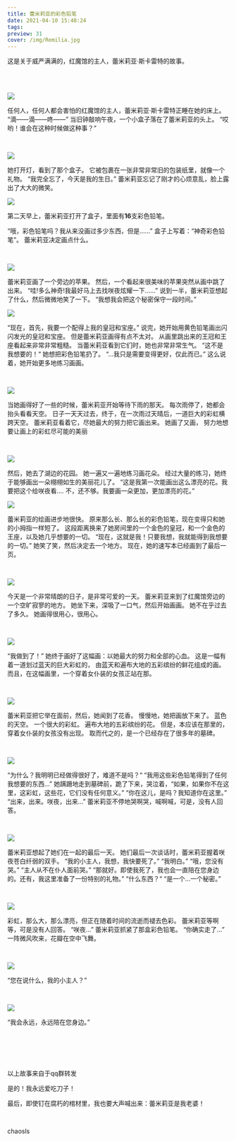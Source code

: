 ```yaml
---
title: 蕾米莉亚的彩色铅笔
date: 2021-04-10 15:48:24
tags:
preview: 31
cover: /img/Remilia.jpg  
---
```


这是关于威严满满的，红魔馆的主人，蕾米莉亚·斯卡雷特的故事。

<br/><br/>

![](/images/RM1.jpg)

任何人，任何人都会害怕的红魔馆的主人，蕾米莉亚·斯卡雷特正睡在她的床上。
“滴——滴——咚——”
当旧钟敲响午夜，一个小盒子落在了蕾米莉亚的头上。
“哎哟！谁会在这种时候做这种事？”

<br/>

![](/images/RM2.jpg)

她打开灯，看到了那个盒子。
它被包裹在一张非常非常旧的包装纸里，就像一个礼物。 
“我完全忘了，今天是我的生日。” 
蕾米莉亚忘记了刚才的心烦意乱，脸上露出了大大的微笑。<br/>

![](/images/RM3.jpg)

第二天早上，蕾米莉亚打开了盒子，里面有**16**支彩色铅笔。

 “哦，彩色铅笔吗？我从来没画过多少东西，但是……”
盒子上写着：“神奇彩色铅笔”。
蕾米莉亚决定画点什么。

<br/>

![](/images/RM4.jpg)

蕾米莉亚画了一个旁边的苹果。 然后，一个看起来很美味的苹果突然从画中跳了出来。
“哇!多么神奇!我最好马上去找咲夜炫耀一下……” 
说到一半，蕾米莉亚想起了什么，然后微微地笑了一下。 
“我想我会把这个秘密保守一段时间。”<br/>

![](/images/RM5.jpg)

“现在，首先，我要一个配得上我的皇冠和宝座。”
说完，她开始用黄色铅笔画出闪闪发光的皇冠和宝座。
但是蕾米莉亚画得有点不太对。 
从画里跳出来的王冠和王座看起来非常非常粗糙。 
当蕾米莉亚看到它们时，她也非常非常生气。 
“这不是我想要的！“ 
她想把彩色铅笔扔了。
“…我只是需要变得更好，仅此而已。” 
这么说着，她开始更多地练习画画。

<br/>

![](/images/RM6.jpg)

当她画得好了一些的时候，蕾米莉亚开始等待下雨的那天。 
每次雨停了，她都会抬头看看天空。
日子一天天过去，终于，在一次雨过天晴后，一道巨大的彩虹横跨天空。 
蕾米莉亚看着它，尽她最大的努力把它画出来。 
她画了又画， 努力地想要让画上的彩虹尽可能的美丽

<br/>

![](/images/RM7.jpg)

然后，她去了湖边的花园。
她一遍又一遍地练习画花朵。 
经过大量的练习，她终于能够画出一朵栩栩如生的美丽花儿了。 
“这是我第一次能画出这么漂亮的花。我要把这个给咲夜看.... 不，还不够。我要画一朵更加，更加漂亮的花。”<br/>

![](/images/RM8.jpg)

蕾米莉亚的绘画进步地很快。 
原来那么长、那么长的彩色铅笔，现在变得只和她的小拇指一样短了。 
这段距离换来了她房间里的一个金色的皇冠，和一个金色的王座，以及她几乎想要的一切。 
“现在，这就是我！只要我想，我就能得到我想要的一切。”
她笑了笑，然后决定去一个地方。
现在，她的速写本已经画到了最后一页。

<br/>

![](/images/RM9.jpg)

今天是一个非常晴朗的日子，是非常可爱的一天。
蕾米莉亚来到了红魔馆旁边的一个空旷寂寥的地方。 
她坐下来，深吸了一口气，然后开始画画。 
她不在乎过去了多久。 
她画得很用心，很用心。

<br/>

![](/images/RM10.jpg)

“我做到了！” 
她终于画好了这幅画：以她最大的努力和全部的心血。
这是一幅有着一道划过蓝天的巨大彩虹的， 由蓝天和遍布大地的五彩缤纷的鲜花组成的画。
而且，在这幅画里，一个穿着女仆装的女孩正站在那。

<br/>

![](/images/RM11.jpg)

蕾米莉亚把它举在面前，然后，她闻到了花香。
慢慢地，她把画放下来了。
蓝色的天空。 
一个很大的彩虹。 
遍布大地的五彩缤纷的花。
但是，本应该在那里的，穿着女仆装的女孩没有出现。
取而代之的，是一个已经存在了很多年的墓碑。

<br/>

![](/images/RM12.jpg)

“为什么？我明明已经做得很好了，难道不是吗？“
“我用这些彩色铅笔得到了任何我想要的东西…”
她蹒跚地走到墓碑前，跪了下来，哭泣着，“如果，如果你不在这里，这彩虹，这些花，它们没有任何意义。”
“你在这儿，是吗？我知道你在这里。” 
“出来，出来。咲夜，出来...”
蕾米莉亚不停地哭啊哭，喊啊喊，可是，没有人回答。

<br/>

![](/images/RM13.jpg)

蕾米莉亚想起了她们在一起的最后一天。 
她们最后一次谈话时，蕾米莉亚握着咲夜苍白纤弱的双手。 
“我的小主人，我想，我快要死了。” 
“我明白。” 
“哦，您没有哭。”
“主人从不在仆人面前哭。” 
“那就好。即使我死了，我也会一直陪在您身边的。还有，我这里准备了一份特别的礼物。” 
“什么东西？“ 
“是一个…一个秘密。”

<br/>

![](/images/RM14.jpg)

彩虹，那么大，那么漂亮，但正在随着时间的流逝而褪去色彩。
蕾米莉亚等啊等，可是没有人回答。 
“咲夜…” 
蕾米莉亚抓紧了那盒彩色铅笔。
“你确实走了…”
一阵微风吹来，花瓣在空中飞舞。

<br/>

![](/images/RM15.jpg)

“您在说什么，我的小主人？”

<br/>

![](/images/RM16.jpg)

“我会永远，永远陪在您身边。”

<br/>

<br/>

<br/>

<br/>

以上故事来自于qq群转发 

是的！我永远爱吃刀子！

最后，即使钉在腐朽的棺材里，我也要大声喊出来：蕾米莉亚是我老婆！

<br/>

chaosls